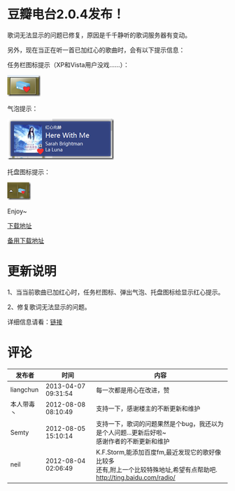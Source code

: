 # 豆瓣电台2.0.4发布！

歌词无法显示的问题已修复，原因是千千静听的歌词服务器有变动。

另外，现在当正在听一首已加红心的歌曲时，会有以下提示信息：

任务栏图标提示（XP和Vista用户没戏……）：

[<img title="image" style="border-top: 0px; border-right: 0px; background-image: none; border-bottom: 0px; padding-top: 0px; padding-left: 0px; margin: 0px; border-left: 0px; display: inline; padding-right: 0px" border="0" alt="image" src="/attachment/up/blog/images/2.0.4_DF6/image_thumb.png" width="76" height="49">](/attachment/up/blog/images/2.0.4_DF6/image.png)

气泡提示：

[<img title="image" style="border-top: 0px; border-right: 0px; background-image: none; border-bottom: 0px; padding-top: 0px; padding-left: 0px; margin: 0px; border-left: 0px; display: inline; padding-right: 0px" border="0" alt="image" src="/attachment/up/blog/images/2.0.4_DF6/image_thumb_3.png" width="244" height="94">](/attachment/up/blog/images/2.0.4_DF6/image_3.png)

托盘图标提示：

[<img title="image" style="border-top: 0px; border-right: 0px; background-image: none; border-bottom: 0px; padding-top: 0px; padding-left: 0px; margin: 0px; border-left: 0px; display: inline; padding-right: 0px" border="0" alt="image" src="/attachment/up/blog/images/2.0.4_DF6/image_thumb_4.png" width="54" height="41">](/attachment/up/blog/images/2.0.4_DF6/image_4.png)

Enjoy~



[下载地址](/attachment/up/doubanfm/DoubanFMSetup_2.0.4.exe)

[备用下载地址](http://dl.dbank.com/c0h2nbdbv9)

# 更新说明

1、当当前歌曲已加红心时，任务栏图标、弹出气泡、托盘图标给显示红心提示。

2、修复歌词无法显示的问题。



详细信息请看：[链接](/article/doubanfm)

# 评论

发布者 | 时间 | 内容
--- | --- | ---
liangchun | 2013-04-07 09:31:54 | 每一次都是用心在改进，赞
本人带毒丶 | 2012-08-08 08:10:49 | 支持一下，感谢楼主的不断更新和维护
Semty | 2012-08-05 15:10:14 | 支持一下，歌词的问题果然是个bug，我还以为是个人问题...更新后好啦~<br/>感谢作者的不断更新和维护
neil | 2012-08-04 02:06:49 | K.F.Storm,能添加百度fm,最近发现它的歌好像比较多<br/>还有,附上一个比较特殊地址,希望有点帮助吧.<br/>http://ting.baidu.com/radio/
